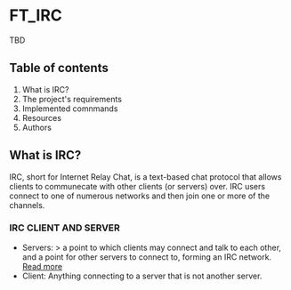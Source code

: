 # FT_IRC
TBD

## Table of contents
1. What is IRC?
2. The project's requirements
3. Implemented comnmands
4. Resources
5. Authors

## What is IRC?
IRC, short for Internet Relay Chat, is a text-based chat protocol that allows clients to communecate with other clients (or servers) over. IRC users connect to one of numerous networks and then join one or more of the channels.
### IRC CLIENT AND SERVER
- Servers: > a point to which clients may connect and talk to each other, and a point for other servers to connect to, forming an IRC network. [Read more](https://modern.ircdocs.horse/#servers)
- Client: Anything connecting to a server that is not another server.

